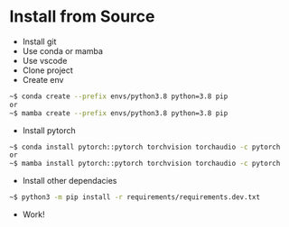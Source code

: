 # Install from Source
* Install git
* Use conda or mamba
* Use vscode
* Clone project
* Create env
~~~bash
~$ conda create --prefix envs/python3.8 python=3.8 pip
or
~$ mamba create --prefix envs/python3.8 python=3.8 pip
~~~
* Install pytorch
~~~bash
~$ conda install pytorch::pytorch torchvision torchaudio -c pytorch
or 
~$ mamba install pytorch::pytorch torchvision torchaudio -c pytorch
~~~
* Install other dependacies
~~~bash
~$ python3 -m pip install -r requirements/requirements.dev.txt
~~~
* Work!
